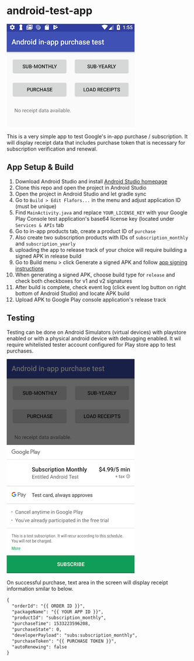 # android-test-app



![app](screenshots/open.png "test")

This is a very simple app to test Google's in-app purchase / subscription. It will display receipt data that includes purchase token that is necessary for subscription verification and renewal.

## App Setup & Build

1. Download Android Studio and install [Android Studio homepage](https://developer.android.com/studio/)
1. Clone this repo and open the project in Android Studio
1. Open the project in Android Studio and let gradle sync
1. Go to `Build > Edit Flafors...` in the menu and adjust application ID (must be unique)
1. Find `MainActivity.java` and replace `YOUR_LICENSE_KEY` with your Google Play Console test application's base64 license key (located under `Services & APIs` tab
1. Go to in-app products tab, create a product ID of `purchase`
2. Also create two subscription products with IDs of `subscription_monthly` and `subscription_yearly`
1. uploading the app to release track of your choice will require building a signed APK in release build
1. Go to Build menu > click Generate a signed APK and follow [app signing instructions](https://developer.android.com/studio/publish/app-signing)
1. When generating a signed APK, choose build type for `release` and check both checkboxes for v1 and v2 signatures
1. After build is complete, check event log (click event log button on right bottom of Android Studio) and locate APK build
1. Upload APK to Google Play console application's release track


## Testing

Testing can be done on Android Simulators (virtual devices) with playstore enabled or with a physical android device with debugging enabled. It wil require whitelisted tester account configured for Play store app to test purchases.

![app](screenshots/purchase.png)

On successful purchase, text area in the screen will display receipt information smilar to below.

```
{
  "orderId": "{{ ORDER ID }}",
  "packageName": "{{ YOUR APP ID }}",
  "productId": "subscription_monthly",
  "purchaseTime": 1533223596208,
  "purchaseState": 0,
  "developerPayload": "subs:subscription_monthly",
  "purchaseToken": "{{ PURCHASE TOKEN }}",
  "autoRenewing": false
}
```


